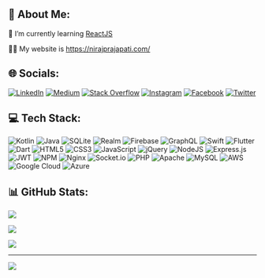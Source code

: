 ## 💫 About Me:
<!-- 🔭 I’m currently working on [Spins & Coins](https://play.google.com/store/apps/details?id=com.spinscoins) -->

🌱 I’m currently learning [ReactJS](https://react.dev)

👨‍💻 My website is https://nirajprajapati.com/

## 🌐 Socials:
[![LinkedIn](https://img.shields.io/badge/LinkedIn-%230077B5.svg?logo=linkedin&logoColor=white)](https://linkedin.com/in/niraj-prajapati) 
[![Medium](https://img.shields.io/badge/Medium-12100E?logo=medium&logoColor=white)](https://medium.com/@niraj_prajapati) 
[![Stack Overflow](https://img.shields.io/badge/-Stackoverflow-FE7A16?logo=stack-overflow&logoColor=white)](https://stackoverflow.com/users/11833795) 
[![Instagram](https://img.shields.io/badge/Instagram-%23E4405F.svg?logo=Instagram&logoColor=white)](https://instagram.com/its.niraj.prajapati) 
[![Facebook](https://img.shields.io/badge/Facebook-%231877F2.svg?logo=Facebook&logoColor=white)](https://facebook.com/niraj1995)
[![Twitter](https://img.shields.io/badge/Twitter-%231DA1F2.svg?logo=Twitter&logoColor=white)](https://twitter.com/niraj06081995) 
<!--
[![YouTube](https://img.shields.io/badge/YouTube-%23FF0000.svg?logo=YouTube&logoColor=white)](https://youtube.com/c/UCGhJ1ZyzXSRTskTs534Z_dQ)
-->

## 💻 Tech Stack:
![Kotlin](https://img.shields.io/badge/kotlin-%230095D5.svg?style=for-the-badge&logo=kotlin&logoColor=white)
![Java](https://img.shields.io/badge/java-%23ED8B00.svg?style=for-the-badge&logo=java&logoColor=white) 
![SQLite](https://img.shields.io/badge/sqlite-%2307405e.svg?style=for-the-badge&logo=sqlite&logoColor=white) 
![Realm](https://img.shields.io/badge/Realm-39477F?style=for-the-badge&logo=realm&logoColor=white) 
![Firebase](https://img.shields.io/badge/firebase-%23039BE5.svg?style=for-the-badge&logo=firebase) 
![GraphQL](https://img.shields.io/badge/-GraphQL-E10098?style=for-the-badge&logo=graphql&logoColor=white) 
![Swift](https://img.shields.io/badge/swift-F54A2A?style=for-the-badge&logo=swift&logoColor=white) 
![Flutter](https://img.shields.io/badge/Flutter-%2302569B.svg?style=for-the-badge&logo=Flutter&logoColor=white) 
![Dart](https://img.shields.io/badge/dart-%230175C2.svg?style=for-the-badge&logo=dart&logoColor=white) 
![HTML5](https://img.shields.io/badge/html5-%23E34F26.svg?style=for-the-badge&logo=html5&logoColor=white) 
![CSS3](https://img.shields.io/badge/css3-%231572B6.svg?style=for-the-badge&logo=css3&logoColor=white)
![JavaScript](https://img.shields.io/badge/javascript-%23323330.svg?style=for-the-badge&logo=javascript&logoColor=%23F7DF1E) 
![jQuery](https://img.shields.io/badge/jquery-%230769AD.svg?style=for-the-badge&logo=jquery&logoColor=white) 
![NodeJS](https://img.shields.io/badge/node.js-6DA55F?style=for-the-badge&logo=node.js&logoColor=white) 
![Express.js](https://img.shields.io/badge/express.js-%23404d59.svg?style=for-the-badge&logo=express&logoColor=%2361DAFB) 
![JWT](https://img.shields.io/badge/JWT-black?style=for-the-badge&logo=JSON%20web%20tokens) 
![NPM](https://img.shields.io/badge/NPM-%23000000.svg?style=for-the-badge&logo=npm&logoColor=white) 
![Nginx](https://img.shields.io/badge/nginx-%23009639.svg?style=for-the-badge&logo=nginx&logoColor=white) 
![Socket.io](https://img.shields.io/badge/Socket.io-black?style=for-the-badge&logo=socket.io&badgeColor=010101) 
![PHP](https://img.shields.io/badge/php-%23777BB4.svg?style=for-the-badge&logo=php&logoColor=white) 
![Apache](https://img.shields.io/badge/apache-%23D42029.svg?style=for-the-badge&logo=apache&logoColor=white) 
![MySQL](https://img.shields.io/badge/mysql-%2300f.svg?style=for-the-badge&logo=mysql&logoColor=white) 
![AWS](https://img.shields.io/badge/AWS-%23FF9900.svg?style=for-the-badge&logo=amazon-aws&logoColor=white) 
![Google Cloud](https://img.shields.io/badge/Google%20Cloud-%234285F4.svg?style=for-the-badge&logo=google-cloud&logoColor=white) 
![Azure](https://img.shields.io/badge/azure-%230072C6.svg?style=for-the-badge&logo=azure-devops&logoColor=white) 

## 📊 GitHub Stats:
![](https://github-readme-stats.vercel.app/api/top-langs/?username=niraj-prajapati&theme=onedark&hide_border=true&include_all_commits=true&count_private=true&layout=compact)

![](https://github-readme-stats.vercel.app/api?username=niraj-prajapati&theme=onedark&hide_border=true&include_all_commits=true&count_private=true&rank_icon=github&show_icons=true)

![](https://github-readme-streak-stats.herokuapp.com/?user=niraj-prajapati&theme=onedark&hide_border=true)

---
[![](https://visitcount.itsvg.in/api?id=niraj-prajapati&label=Profile%20Views&color=12&icon=0&pretty=true)](https://visitcount.itsvg.in)
